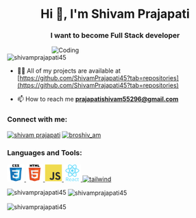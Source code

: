 <h1 align="center">Hi 👋, I'm Shivam Prajapati</h1>
<h3 align="center">I want to become Full Stack developer</h3>
<img align = "right" alt='Coding' width = '400px' src = 'https://user-images.githubusercontent.com/55389276/140866485-8fb1c876-9a8f-4d6a-98dc-08c4981eaf70.gif'>

<p align="left"> <img src="https://komarev.com/ghpvc/?username=shivamprajapati45&label=Profile%20views&color=0e75b6&style=flat" alt="shivamprajapati45" /> </p>

- 👨‍💻 All of my projects are available at [https://github.com/ShivamPrajapati45?tab=repositories](https://github.com/ShivamPrajapati45?tab=repositories)

- 📫 How to reach me **prajapatishivam55296@gmail.com**

<h3 align="left">Connect with me:</h3>
<p align="left">
<a href="https://fb.com/shivam prajapati" target="blank"><img align="center" src="https://raw.githubusercontent.com/rahuldkjain/github-profile-readme-generator/master/src/images/icons/Social/facebook.svg" alt="shivam prajapati" height="30" width="40" /></a>
<a href="https://instagram.com/broshiv_am" target="blank"><img align="center" src="https://raw.githubusercontent.com/rahuldkjain/github-profile-readme-generator/master/src/images/icons/Social/instagram.svg" alt="broshiv_am" height="30" width="40" /></a>
</p>

<h3 align="left">Languages and Tools:</h3>
<p align="left"> <a href="https://www.w3schools.com/css/" target="_blank" rel="noreferrer"> <img src="https://raw.githubusercontent.com/devicons/devicon/master/icons/css3/css3-original-wordmark.svg" alt="css3" width="40" height="40"/> </a> <a href="https://www.w3.org/html/" target="_blank" rel="noreferrer"> <img src="https://raw.githubusercontent.com/devicons/devicon/master/icons/html5/html5-original-wordmark.svg" alt="html5" width="40" height="40"/> </a> <a href="https://developer.mozilla.org/en-US/docs/Web/JavaScript" target="_blank" rel="noreferrer"> <img src="https://raw.githubusercontent.com/devicons/devicon/master/icons/javascript/javascript-original.svg" alt="javascript" width="40" height="40"/> </a> <a href="https://reactjs.org/" target="_blank" rel="noreferrer"> <img src="https://raw.githubusercontent.com/devicons/devicon/master/icons/react/react-original-wordmark.svg" alt="react" width="40" height="40"/> </a> <a href="https://tailwindcss.com/" target="_blank" rel="noreferrer"> <img src="https://www.vectorlogo.zone/logos/tailwindcss/tailwindcss-icon.svg" alt="tailwind" width="40" height="40"/> </a> </p>

<p><img align="left" src="https://github-readme-stats.vercel.app/api/top-langs?username=shivamprajapati45&show_icons=true&locale=en&layout=compact" alt="shivamprajapati45" /></p>

<p>&nbsp;<img align="center" src="https://github-readme-stats.vercel.app/api?username=shivamprajapati45&show_icons=true&locale=en" alt="shivamprajapati45" /></p>

<p><img align="center" src="https://github-readme-streak-stats.herokuapp.com/?user=shivamprajapati45&" alt="shivamprajapati45" /></p>
